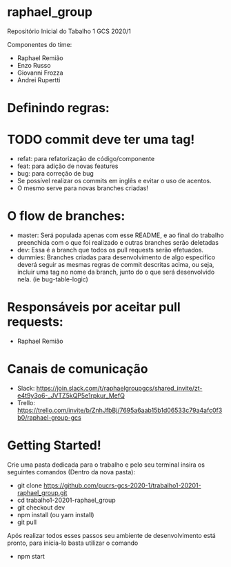 # raphael_group
Repositório Inicial do Tabalho 1 GCS 2020/1

Componentes do time:
- Raphael Remião 
- Enzo Russo
- Giovanni Frozza
- Andrei Rupertti


# Definindo regras:
# TODO commit deve ter uma tag!
- refat: para refatorização de código/componente 
- feat: para adição de novas features
- bug: para correção de bug
- Se possível realizar os commits em inglês e evitar o uso de acentos.
- O mesmo serve para novas branches criadas!

# O flow de branches:
- master: Será populada apenas com esse README, e ao final do trabalho preenchida com o que foi realizado e outras branches serão deletadas
- dev: Essa é a branch que todos os pull requests serão efetuados.
- dummies: Branches criadas para desenvolvimento de algo especifíco deverá seguir as mesmas regras de commit descritas acima, ou seja, incluir uma tag no nome da branch, junto do o que será desenvolvido nela. (ie bug-table-logic)

# Responsáveis por aceitar pull requests:
- Raphael Remião

# Canais de comunicação
- Slack: https://join.slack.com/t/raphaelgroupgcs/shared_invite/zt-e4t9y3o6-_JVTZ5kQP5e1rpkur_MefQ
- Trello: https://trello.com/invite/b/ZnhJfbBj/7695a6aab15b1d06533c79a4afc0f3b0/raphael-group-gcs


# Getting Started!

Crie uma pasta dedicada para o trabalho e pelo seu terminal insira os seguintes comandos (Dentro da nova pasta):
 - git clone https://github.com/pucrs-gcs-2020-1/trabalho1-20201-raphael_group.git  
 - cd trabalho1-20201-raphael_group
 - git checkout dev
 - npm install (ou yarn install)
 - git pull
 
Após realizar todos esses passos seu ambiente de desenvolvimento está pronto, para inicia-lo basta utilizar o comando
- npm start
